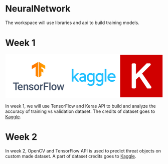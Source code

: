 # NeuralNetwork
The workspace will use libraries and api to build training models.

# Week 1

<div align="center">
	<img src="week1/img/img.png">
</div>

In week 1, we will use TensorFlow and Keras API to build and analyze
the accuracy of training vs validation dataset. The credits of dataset goes to <a href="www.kaggle.com">Kaggle</a>.

# Week 2

In week 2, OpenCV and TensorFlow API is used to predict threat objects on custom made dataset. 
A part of dataset credits goes to [Kaggle](https://www.kaggle.com/).
